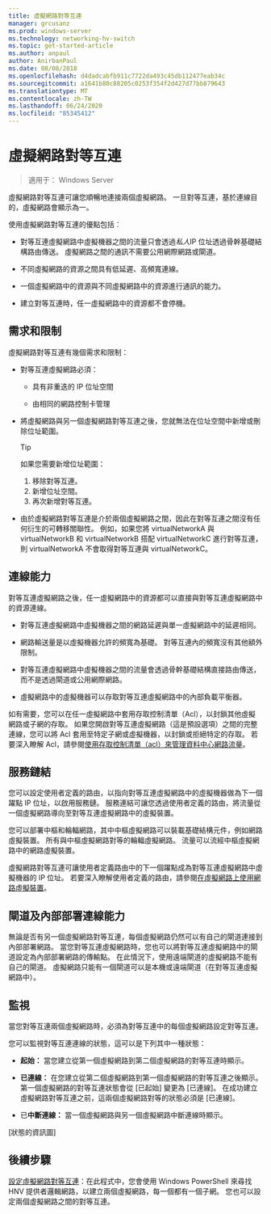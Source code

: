 ```yaml
---
title: 虛擬網路對等互連
manager: grcusanz
ms.prod: windows-server
ms.technology: networking-hv-switch
ms.topic: get-started-article
ms.author: anpaul
author: AnirbanPaul
ms.date: 08/08/2018
ms.openlocfilehash: d4dadcabfb911c7722da493c45db112477eab34c
ms.sourcegitcommit: a1641b80c88205c0253f354f2d427d77bb879643
ms.translationtype: MT
ms.contentlocale: zh-TW
ms.lasthandoff: 06/24/2020
ms.locfileid: "85345412"
---
```

# <a name="virtual-network-peering"></a>虛擬網路對等互連

>適用于： Windows Server

虛擬網路對等互連可讓您順暢地連接兩個虛擬網路。 一旦對等互連，基於連線目的，虛擬網路會顯示為一。 

使用虛擬網路對等互連的優點包括︰

-   對等互連虛擬網路中虛擬機器之間的流量只會透過*私人*IP 位址透過骨幹基礎結構路由傳送。 虛擬網路之間的通訊不需要公用網際網路或閘道。

-   不同虛擬網路的資源之間具有低延遲、高頻寬連線。

-   一個虛擬網路中的資源與不同虛擬網路中的資源進行通訊的能力。

-   建立對等互連時，任一虛擬網路中的資源都不會停機。

## <a name="requirements-and-constraints"></a>需求和限制

虛擬網路對等互連有幾個需求和限制：

- 對等互連虛擬網路必須：

  -   具有非重迭的 IP 位址空間

  -   由相同的網路控制卡管理

- 將虛擬網路與另一個虛擬網路對等互連之後，您就無法在位址空間中新增或刪除位址範圍。

  >[!TIP]
  >如果您需要新增位址範圍：<ol><li>移除對等互連。</li><li>新增位址空間。</li><li>再次新增對等互連。</li></ol>

- 由於虛擬網路對等互連是介於兩個虛擬網路之間，因此在對等互連之間沒有任何衍生的可轉移關聯性。 例如，如果您將 virtualNetworkA 與 virtualNetworkB 和 virtualNetworkB 搭配 virtualNetworkC 進行對等互連，則 virtualNetworkA 不會取得對等互連與 virtualNetworkC。

## <a name="connectivity"></a>連線能力

對等互連虛擬網路之後，任一虛擬網路中的資源都可以直接與對等互連虛擬網路中的資源連線。

-   對等互連虛擬網路中虛擬機器之間的網路延遲與單一虛擬網路中的延遲相同。

-   網路輸送量是以虛擬機器允許的頻寬為基礎。 對等互連內的頻寬沒有其他額外限制。

-   對等互連虛擬網路中虛擬機器之間的流量會透過骨幹基礎結構直接路由傳送，而不是透過閘道或公用網際網路。

-   虛擬網路中的虛擬機器可以存取對等互連虛擬網路中的內部負載平衡器。

如有需要，您可以在任一虛擬網路中套用存取控制清單（Acl），以封鎖其他虛擬網路或子網的存取。 如果您開啟對等互連虛擬網路（這是預設選項）之間的完整連線，您可以將 Acl 套用至特定子網或虛擬機器，以封鎖或拒絕特定的存取。 若要深入瞭解 Acl，請參閱[使用存取控制清單（acl）來管理資料中心網路流量](https://docs.microsoft.com/windows-server/networking/sdn/manage/use-acls-for-traffic-flow)。

## <a name="service-chaining"></a>服務鏈結

您可以設定使用者定義的路由，以指向對等互連虛擬網路中的虛擬機器做為下一個躍點 IP 位址，以啟用服務鏈。 服務連結可讓您透過使用者定義的路由，將流量從一個虛擬網路導向至對等互連虛擬網路中的虛擬裝置。

您可以部署中樞和輪輻網路，其中中樞虛擬網路可以裝載基礎結構元件，例如網路虛擬裝置。 所有與中樞虛擬網路對等的輪輻虛擬網路。 流量可以流經中樞虛擬網路中的網路虛擬裝置。

虛擬網路對等互連可讓使用者定義路由中的下一個躍點成為對等互連虛擬網路中虛擬機器的 IP 位址。 若要深入瞭解使用者定義的路由，請參閱[在虛擬網路上使用網路虛擬裝置](https://docs.microsoft.com/windows-server/networking/sdn/manage/use-network-virtual-appliances-on-a-vn)。

## <a name="gateways-and-on-premises-connectivity"></a>閘道及內部部署連線能力

無論是否有另一個虛擬網路對等互連，每個虛擬網路仍然可以有自己的閘道連接到內部部署網路。 當您對等互連虛擬網路時，您也可以將對等互連虛擬網路中的閘道設定為內部部署網路的傳輸點。 在此情況下，使用遠端閘道的虛擬網路不能有自己的閘道。 虛擬網路只能有一個閘道可以是本機或遠端閘道（在對等互連虛擬網路中）。

## <a name="monitor"></a>監視

當您對等互連兩個虛擬網路時，必須為對等互連中的每個虛擬網路設定對等互連。

您可以監視對等互連連線的狀態，這可以是下列其中一種狀態：

-   **起始：** 當您建立從第一個虛擬網路到第二個虛擬網路的對等互連時顯示。

-   **已連線：** 在您建立從第二個虛擬網路到第一個虛擬網路的對等互連之後顯示。 第一個虛擬網路的對等互連狀態會從 [已起始] 變更為 [已連線]。 在成功建立虛擬網路對等互連之前，這兩個虛擬網路對等的狀態必須是 [已連線]。

-   已**中斷連線：** 當一個虛擬網路與另一個虛擬網路中斷連線時顯示。

[狀態的資訊圖]

## <a name="next-steps"></a>後續步驟
[設定虛擬網路對等互連](sdn-configure-vnet-peering.md)：在此程式中，您會使用 Windows PowerShell 來尋找 HNV 提供者邏輯網路，以建立兩個虛擬網路，每一個都有一個子網。 您也可以設定兩個虛擬網路之間的對等互連。

